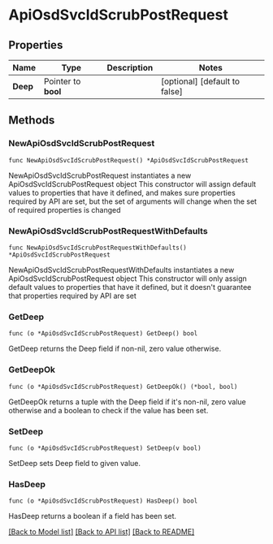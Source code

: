 # ApiOsdSvcIdScrubPostRequest

## Properties

Name | Type | Description | Notes
------------ | ------------- | ------------- | -------------
**Deep** | Pointer to **bool** |  | [optional] [default to false]

## Methods

### NewApiOsdSvcIdScrubPostRequest

`func NewApiOsdSvcIdScrubPostRequest() *ApiOsdSvcIdScrubPostRequest`

NewApiOsdSvcIdScrubPostRequest instantiates a new ApiOsdSvcIdScrubPostRequest object
This constructor will assign default values to properties that have it defined,
and makes sure properties required by API are set, but the set of arguments
will change when the set of required properties is changed

### NewApiOsdSvcIdScrubPostRequestWithDefaults

`func NewApiOsdSvcIdScrubPostRequestWithDefaults() *ApiOsdSvcIdScrubPostRequest`

NewApiOsdSvcIdScrubPostRequestWithDefaults instantiates a new ApiOsdSvcIdScrubPostRequest object
This constructor will only assign default values to properties that have it defined,
but it doesn't guarantee that properties required by API are set

### GetDeep

`func (o *ApiOsdSvcIdScrubPostRequest) GetDeep() bool`

GetDeep returns the Deep field if non-nil, zero value otherwise.

### GetDeepOk

`func (o *ApiOsdSvcIdScrubPostRequest) GetDeepOk() (*bool, bool)`

GetDeepOk returns a tuple with the Deep field if it's non-nil, zero value otherwise
and a boolean to check if the value has been set.

### SetDeep

`func (o *ApiOsdSvcIdScrubPostRequest) SetDeep(v bool)`

SetDeep sets Deep field to given value.

### HasDeep

`func (o *ApiOsdSvcIdScrubPostRequest) HasDeep() bool`

HasDeep returns a boolean if a field has been set.


[[Back to Model list]](../README.md#documentation-for-models) [[Back to API list]](../README.md#documentation-for-api-endpoints) [[Back to README]](../README.md)


